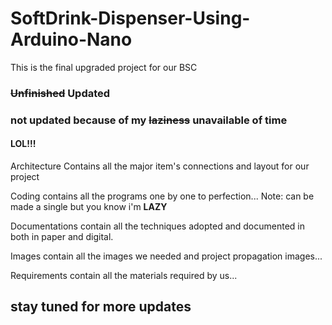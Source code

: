 # SoftDrink-Dispenser-Using-Arduino-Nano
This is the final upgraded project for our BSC

### ~~Unfinished~~ Updated

### not updated because of my ~~laziness~~ unavailable of time

#### LOL!!!

Architecture Contains all the major item's connections and layout for our project

Coding contains all the programs one by one to perfection... Note: can be made a single but you know i'm <b>LAZY</b>

Documentations contain all the techniques adopted and documented in both in paper and digital.

Images contain all the images we needed and project propagation images...

Requirements contain all the materials required by us...

## stay tuned for more updates
